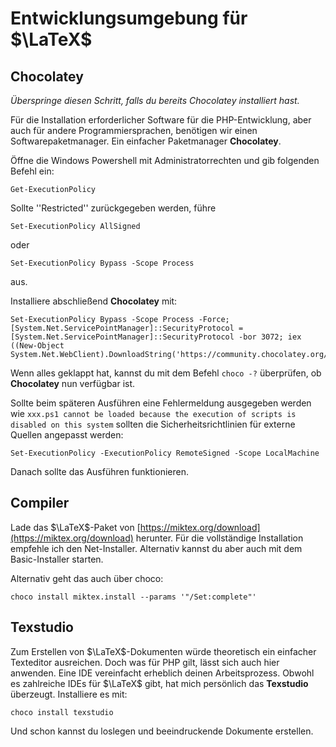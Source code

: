 # Entwicklungsumgebung für $\LaTeX$

## Chocolatey

*Überspringe diesen Schritt, falls du bereits Chocolatey installiert hast.*

Für die Installation erforderlicher Software für die PHP-Entwicklung, aber auch für andere
Programmiersprachen, benötigen wir einen Softwarepaketmanager. Ein einfacher Paketmanager
**Chocolatey**.

Öffne die Windows Powershell mit Administratorrechten und gib folgenden Befehl ein:

````shell
Get-ExecutionPolicy
````

Sollte ''Restricted'' zurückgegeben werden, führe
````shell
Set-ExecutionPolicy AllSigned
````
oder
````shell
Set-ExecutionPolicy Bypass -Scope Process
````
aus.

Installiere abschließend **Chocolatey** mit:

````shell
Set-ExecutionPolicy Bypass -Scope Process -Force; [System.Net.ServicePointManager]::SecurityProtocol = [System.Net.ServicePointManager]::SecurityProtocol -bor 3072; iex ((New-Object System.Net.WebClient).DownloadString('https://community.chocolatey.org/install.ps1'))
````

Wenn alles geklappt hat, kannst du mit dem Befehl ``choco -?`` überprüfen, ob **Chocolatey** nun verfügbar ist.

Sollte beim späteren Ausführen eine Fehlermeldung ausgegeben werden
wie ``xxx.ps1 cannot be loaded because the execution of scripts is disabled on this system``
sollten die Sicherheitsrichtlinien für externe Quellen angepasst werden:

````shell
Set-ExecutionPolicy -ExecutionPolicy RemoteSigned -Scope LocalMachine
````

Danach sollte das Ausführen funktionieren.

## Compiler

Lade das $\LaTeX$-Paket von [https://miktex.org/download](https://miktex.org/download) herunter.
Für die vollständige Installation empfehle ich den Net-Installer. Alternativ kannst du
aber auch mit dem Basic-Installer starten.

Alternativ geht das auch über choco:

````shell
choco install miktex.install --params '"/Set:complete"'
````

## Texstudio

Zum Erstellen von $\LaTeX$-Dokumenten würde theoretisch ein einfacher Texteditor
ausreichen. Doch was für PHP gilt, lässt sich auch hier anwenden. Eine IDE vereinfacht
erheblich deinen Arbeitsprozess. Obwohl es zahlreiche IDEs für $\LaTeX$ gibt, hat
mich persönlich das **Texstudio** überzeugt. Installiere es mit:

````shell
choco install texstudio
````

Und schon kannst du loslegen und beeindruckende Dokumente erstellen.